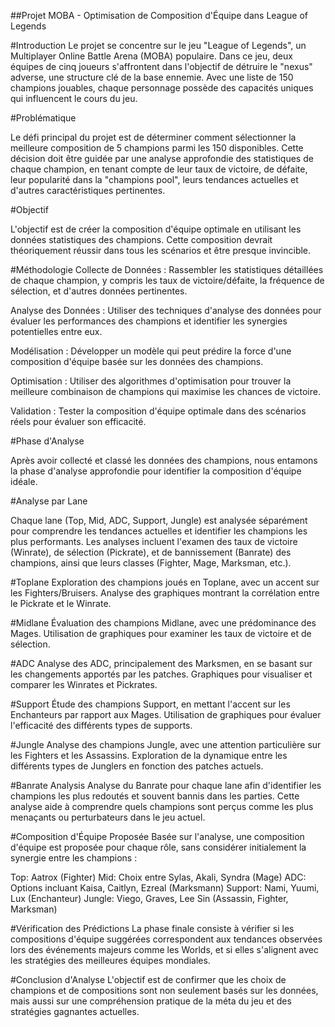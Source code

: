 ##Projet MOBA - Optimisation de Composition d'Équipe dans League of Legends

#Introduction
Le projet se concentre sur le jeu "League of Legends", un Multiplayer Online Battle Arena (MOBA) populaire. Dans ce jeu, deux équipes de cinq joueurs s'affrontent dans l'objectif de détruire le "nexus" adverse, une structure clé de la base ennemie. Avec une liste de 150 champions jouables, chaque personnage possède des capacités uniques qui influencent le cours du jeu.

#Problématique

Le défi principal du projet est de déterminer comment sélectionner la meilleure composition de 5 champions parmi les 150 disponibles. Cette décision doit être guidée par une analyse approfondie des statistiques de chaque champion, en tenant compte de leur taux de victoire, de défaite, leur popularité dans la "champions pool", leurs tendances actuelles et d'autres caractéristiques pertinentes.

#Objectif

L'objectif est de créer la composition d'équipe optimale en utilisant les données statistiques des champions. Cette composition devrait théoriquement réussir dans tous les scénarios et être presque invincible.

#Méthodologie
Collecte de Données : Rassembler les statistiques détaillées de chaque champion, y compris les taux de victoire/défaite, la fréquence de sélection, et d'autres données pertinentes.

Analyse des Données : Utiliser des techniques d'analyse des données pour évaluer les performances des champions et identifier les synergies potentielles entre eux.

Modélisation : Développer un modèle qui peut prédire la force d'une composition d'équipe basée sur les données des champions.

Optimisation : Utiliser des algorithmes d'optimisation pour trouver la meilleure combinaison de champions qui maximise les chances de victoire.

Validation : Tester la composition d'équipe optimale dans des scénarios réels pour évaluer son efficacité.

#Phase d'Analyse 

Après avoir collecté et classé les données des champions, nous entamons la phase d'analyse approfondie pour identifier la composition d'équipe idéale.

#Analyse par Lane

Chaque lane (Top, Mid, ADC, Support, Jungle) est analysée séparément pour comprendre les tendances actuelles et identifier les champions les plus performants. Les analyses incluent l'examen des taux de victoire (Winrate), de sélection (Pickrate), et de bannissement (Banrate) des champions, ainsi que leurs classes (Fighter, Mage, Marksman, etc.).

#Toplane
Exploration des champions joués en Toplane, avec un accent sur les Fighters/Bruisers.
Analyse des graphiques montrant la corrélation entre le Pickrate et le Winrate.

#Midlane
Évaluation des champions Midlane, avec une prédominance des Mages.
Utilisation de graphiques pour examiner les taux de victoire et de sélection.

#ADC
Analyse des ADC, principalement des Marksmen, en se basant sur les changements apportés par les patches.
Graphiques pour visualiser et comparer les Winrates et Pickrates.

#Support
Étude des champions Support, en mettant l'accent sur les Enchanteurs par rapport aux Mages.
Utilisation de graphiques pour évaluer l'efficacité des différents types de supports.

#Jungle
Analyse des champions Jungle, avec une attention particulière sur les Fighters et les Assassins.
Exploration de la dynamique entre les différents types de Junglers en fonction des patches actuels.

#Banrate Analysis
Analyse du Banrate pour chaque lane afin d'identifier les champions les plus redoutés et souvent bannis dans les parties. Cette analyse aide à comprendre quels champions sont perçus comme les plus menaçants ou perturbateurs dans le jeu actuel.

#Composition d'Équipe Proposée
Basée sur l'analyse, une composition d'équipe est proposée pour chaque rôle, sans considérer initialement la synergie entre les champions :

Top: Aatrox (Fighter)
Mid: Choix entre Sylas, Akali, Syndra (Mage)
ADC: Options incluant Kaisa, Caitlyn, Ezreal (Marksmann)
Support: Nami, Yuumi, Lux (Enchanteur)
Jungle: Viego, Graves, Lee Sin (Assassin, Fighter, Marksman)

#Vérification des Prédictions
La phase finale consiste à vérifier si les compositions d'équipe suggérées correspondent aux tendances observées lors des événements majeurs comme les Worlds, et si elles s'alignent avec les stratégies des meilleures équipes mondiales.

#Conclusion d'Analyse
L'objectif est de confirmer que les choix de champions et de compositions sont non seulement basés sur les données, mais aussi sur une compréhension pratique de la méta du jeu et des stratégies gagnantes actuelles.
